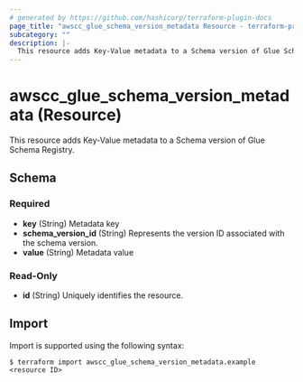 ```yaml
---
# generated by https://github.com/hashicorp/terraform-plugin-docs
page_title: "awscc_glue_schema_version_metadata Resource - terraform-provider-awscc"
subcategory: ""
description: |-
  This resource adds Key-Value metadata to a Schema version of Glue Schema Registry.
---
```


# awscc_glue_schema_version_metadata (Resource)

This resource adds Key-Value metadata to a Schema version of Glue Schema Registry.



<!-- schema generated by tfplugindocs -->
## Schema

### Required

- **key** (String) Metadata key
- **schema_version_id** (String) Represents the version ID associated with the schema version.
- **value** (String) Metadata value

### Read-Only

- **id** (String) Uniquely identifies the resource.

## Import

Import is supported using the following syntax:

```shell
$ terraform import awscc_glue_schema_version_metadata.example <resource ID>
```
